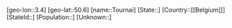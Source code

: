 ﻿---
location: [50.6,3.4]
mapzoom: [7,12] 
mapmarker: city 
type: City
tags:
- geo/City


SpocWebEntityId: 34935
isDeleted: false
confidential: public

---
[geo-lon::3.4]
[geo-lat::50.6]
[name::Tournai]
[State::]
[Country::[[Belgium]]]
[StateId::]
[Population::]
[Unknown::]

